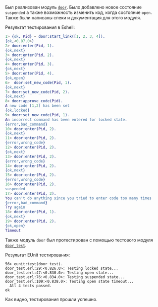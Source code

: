 Был реализован модуль [`door`](src/door.erl). Было добавлено новое состояние `suspended` а также возможность изменить код, когда состояние `open`. Также были написаны спеки и документация для этого модуля.

Результат тестирования в Eshell:

```erlang
1> {ok, Pid} = door:start_link([1, 2, 3, 4]).
{ok,<0.87.0>}
2> door:enter(Pid, 1).
{ok,next}
3> door:enter(Pid, 2).
{ok,next}
4> door:enter(Pid, 3).
{ok,next}
5> door:enter(Pid, 4).
{ok,open}
6>  door:set_new_code(Pid, 1).
{ok,next}
7> door:set_new_code(Pid, 2).
{ok,next}
8> door:approve_code(Pid).
A new code [1,2] has been set
{ok,locked}
9> door:set_new_code(Pid, 1).
An incorrect command has been entered for locked state.
{error,bad_command}
10> door:enter(Pid, 2).
{ok,next}
11> door:enter(Pid, 2).
{error,wrong_code}
12> door:enter(Pid, 2).
{ok,next}
13> door:enter(Pid, 2).
{error,wrong_code}
14> door:enter(Pid, 2).
{ok,next}
15> door:enter(Pid, 2).
{error,wrong_code}
16> door:enter(Pid, 2).
suspended
17> door:enter(Pid, 2).
You can't do anything since you tried to enter code too many times
{error,bad_command}
Try again
18> door:enter(Pid, 1).
{ok,next}
19> door:enter(Pid, 2).
{ok,open}
Timeout
```

Также модуль `door` был протестирован с помощью тестового модуля [`door_test`](src/door_test.erl). 

Результат EUnit тестирования:

```
56> eunit:test(door_test).
door_test.erl:29:<0.826.0>: Testing locked state...
door_test.erl:47:<0.830.0>: Testing open state...
door_test.erl:76:<0.834.0>: Testing suspended state...
door_test.erl:109:<0.838.0>: Testing open state timeout...
  All 4 tests passed.
ok
```

Как видно, тестирования прошли успешно.

<!-- 
- eunit: Result from instantiator is not a test -- https://return.co.de/blog/articles/eunit-result-instantiator-not-test/
- Timeout control in EUnit -- https://erlang.org/pipermail/erlang-questions/2009-June/044338.html 
-->
